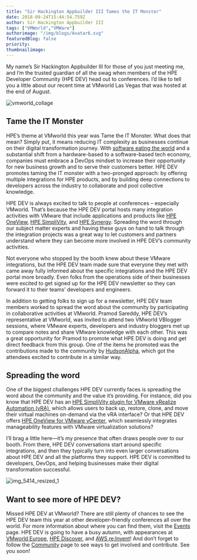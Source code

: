 ```yaml
---
title: "Sir Hackington Appbuilder III Tames the IT Monster"
date: 2018-09-24T15:44:54.759Z
author: Sir Hackington Appbuilder III 
tags: ["VMWorld","VMWare"]
authorimage: "/img/blogs/Avatar6.svg"
featuredBlog: false
priority:
thumbnailimage:
---
```

My name’s Sir Hackington Appbuilder III for those of you just meeting me, and I’m the trusted guardian of all the swag when members of the HPE Developer Community (HPE DEV) head out to conferences. I’d like to tell you a little about our recent time at VMworld Las Vegas that was hosted at the end of August.

![vmworld_collage](https://hpe-developer-portal.s3.amazonaws.com/uploads/media/2018/9/vmworld_collage-1538516807872.jpg)

## Tame the IT Monster 


HPE’s theme at VMworld this year was Tame the IT Monster. What does that mean? Simply put, it means reducing IT complexity as businesses continue on their digital transformation journey. With [software eating the world](https://www.wsj.com/articles/SB10001424053111903480904576512250915629460) and a substantial shift from a hardware-based to a software-based tech economy, companies must embrace a DevOps mindset to increase their opportunity for new business growth and to serve their customers better. HPE DEV promotes taming the IT monster with a two-pronged approach: by offering multiple integrations for HPE products, and by building deep connections to developers across the industry to collaborate and pool collective knowledge.  


HPE DEV is always excited to talk to people at conferences – especially VMworld. That’s because the HPE DEV portal hosts many integration activities with VMware that include applications and products like [HPE OneView](https://developer.hpe.com/platform/hpe-oneview/home), [HPE SimpliVity](https://developer.hpe.com/platform/hpe-simplivity/home), and [HPE Synergy](https://www.hpe.com/us/en/integrated-systems/synergy.html). Spreading the word through our subject matter experts and having these guys on hand to talk through the integration projects was a great way to let customers and partners understand where they can become more involved in HPE DEV’s community activities.   

Not everyone who stopped by the booth knew about these VMware integrations, but the HPE DEV team made sure that everyone they met with came away fully informed about the specific integrations and the HPE DEV portal more broadly. Even folks from the operations side of their businesses were excited to get signed up for the HPE DEV newsletter so they can forward it to their teams’ developers and engineers.  


In addition to getting folks to sign up for a newsletter, HPE DEV team members worked to spread the word about the community by participating in collaborative activities at VMworld. Pramod Sareddy, HPE DEV’s representative at VMworld, was invited to attend two VMworld VBlogger sessions, where VMware experts, developers and industry bloggers met up to compare notes and share VMware knowledge with each other. This was a great opportunity for Pramod to promote what HPE DEV is doing and get direct feedback from this group. One of the items he promoted was the contributions made to the community by [HudsonAlpha](https://developer.hpe.com/blog/the-advent-of-ephemeral-infrastructure-as-code), which got the attendees excited to contribute in a similar way.



## Spreading the word


One of the biggest challenges HPE DEV currently faces is spreading the word about the community and the value it’s providing. For instance, did you know that HPE DEV has an [HPE SimpliVity plugin for VMware vRealize Automation (vRA)](https://github.com/HewlettPackard/simplivity-vra-plugin), which allows users to back up, restore, clone, and move their virtual machines on-demand via the vRA interface? Or that HPE DEV offers [HPE OneView for VMware vCenter](https://www.hpe.com/us/en/product-catalog/detail/pip.4152978.html), which seamlessly integrates manageability features with VMware virtualization solutions? 

I’ll brag a little here—it’s my presence that often draws people over to our booth. From there, HPE DEV conversations start around specific integrations, and then they typically turn into even larger conversations about HPE DEV and all the platforms they support. HPE DEV is committed to developers, DevOps, and helping businesses make their digital transformation successful. 

![img_5414_resized_1](https://hpe-developer-portal.s3.amazonaws.com/uploads/media/2018/9/img_5414_resized_1-1538501085089.jpg)

## Want to see more of HPE DEV?  

Missed HPE DEV at VMworld? There are still plenty of chances to see the HPE DEV team this year at other developer-friendly conferences all over the world. For more information about where you can find them, visit the [Events](https://developer.hpe.com/events) page. HPE DEV is going to have a busy autumn, with appearances at [VMworld Europe](https://www.vmworld.com/en/europe/index.html), [HPE Discover](https://www.hpe.com/events/discover/), and [AWS re:Invent](https://reinvent.awsevents.com/)! And don’t forget to follow the [Community](https://developer.hpe.com/community) page to see ways to get involved and contribute. See you soon!